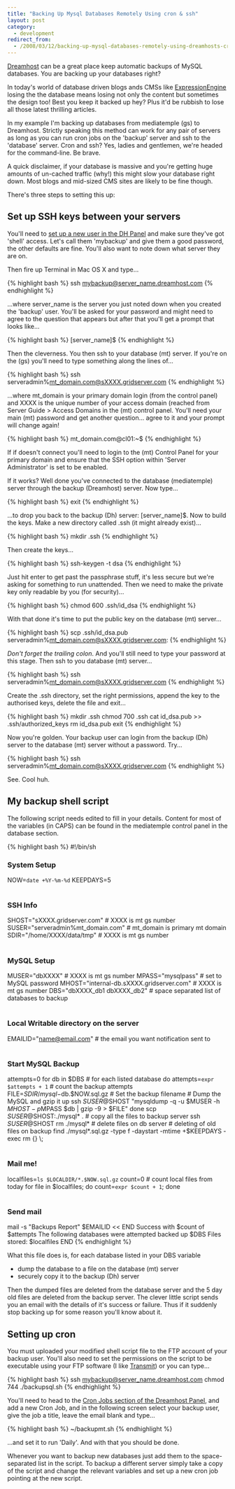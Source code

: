 ```yaml
---
title: "Backing Up Mysql Databases Remotely Using cron & ssh"
layout: post
category:
  - development
redirect_from:
  - /2008/03/12/backing-up-mysql-databases-remotely-using-dreamhosts-cron-and-ssh/
---
```


[Dreamhost](http://www.dreamhost.com/r.cgi?134796) can be a great place keep automatic backups of MySQL databases. You are backing up your databases right?

In today's world of database driven blogs ands CMSs like [ExpressionEngine](http://expressionengine.com/index.php?affiliate=deepcalm) losing the the database means losing not only the content but sometimes the design too! Best you keep it backed up hey? Plus it'd be rubbish to lose all those latest thrilling articles.

In my example I'm backing up databases from mediatemple (gs) to Dreamhost. Strictly speaking this method can work for any pair of servers as long as you can run cron jobs on the 'backup' server and ssh to the 'database' server. Cron and ssh? Yes, ladies and gentlemen, we're headed for the command-line. Be brave.

A quick disclaimer, if your database is massive and you're getting huge amounts of un-cached traffic (why!) this might slow your database right down. Most blogs and mid-sized CMS sites are likely to be fine though.

There's three steps to setting this up:

## Set up SSH keys between your servers

You'll need to [set up a new user in the DH Panel](https://panel.dreamhost.com/index.cgi?tree=users.users) and make sure they've got 'shell' access. Let's call them 'mybackup' and give them a good password, the other defaults are fine. You'll also want to note down what server they are on.

Then fire up Terminal in Mac OS X and type...

{% highlight bash %}
ssh mybackup@server_name.dreamhost.com
{% endhighlight %}

...where server_name is the server you just noted down when you created the 'backup' user. You'll be asked for your password and might need to agree to the question that appears but after that you'll get a prompt that looks like...

{% highlight bash %}
[server_name]$
{% endhighlight %}

Then the cleverness. You then ssh to your database (mt) server. If you're on the (gs) you'll need to type something along the lines of...

{% highlight bash %}
ssh serveradmin%mt_domain.com@sXXXX.gridserver.com
{% endhighlight %}

...where mt_domain is your primary domain login (from the control panel) and XXXX is the unique number of your access domain (reached from Server Guide > Access Domains in the (mt) control panel. You'll need your main (mt) password and get another question... agree to it and your prompt will change again!

{% highlight bash %}
mt_domain.com@cl01:~$
{% endhighlight %}

If if doesn't connect you'll need to login to the (mt) Control Panel for your primary domain and ensure that the SSH option within 'Server Administrator' is set to be enabled.

If it works? Well done you've connected to the database (mediatemple) server through the backup (Dreamhost) server. Now type...

{% highlight bash %}
exit
{% endhighlight %}

...to drop you back to the backup (Dh) server: [server_name]$. Now to build the keys. Make a new directory called .ssh (it might already exist)...

{% highlight bash %}
mkdir .ssh
{% endhighlight %}

Then create the keys...

{% highlight bash %}
ssh-keygen -t dsa
{% endhighlight %}

Just hit enter to get past the passphrase stuff, it's less secure but we're asking for something to run unattended. Then we need to make the private key only readable by you (for security)...

{% highlight bash %}
chmod 600 .ssh/id_dsa
{% endhighlight %}

With that done it's time to put the public key on the database (mt) server...

{% highlight bash %}
scp .ssh/id_dsa.pub serveradmin%mt_domain.com@sXXXX.gridserver.com:
{% endhighlight %}

*Don't forget the trailing colon*. And you'll still need to type your password at this stage. Then ssh to you database (mt) server...

{% highlight bash %}
ssh serveradmin%mt_domain.com@sXXXX.gridserver.com
{% endhighlight %}

Create the .ssh directory, set the right permissions, append the key to the authorised keys, delete the file and exit...

{% highlight bash %}
mkdir .ssh
chmod 700 .ssh
cat id_dsa.pub >> .ssh/authorized_keys
rm id_dsa.pub
exit
{% endhighlight %}

Now you're golden. Your backup user can login from the backup (Dh) server to the database (mt) server without a password. Try...

{% highlight bash %}
ssh serveradmin%mt_domain.com@sXXXX.gridserver.com
{% endhighlight %}

See. Cool huh.

## My backup shell script

The following script needs edited to fill in your details. Content for most of the variables (in CAPS) can be found in the mediatemple control panel in the database section.

{% highlight bash %}
#!/bin/sh
### System Setup ###
NOW=`date +%Y-%m-%d`
KEEPDAYS=5
#
### SSH Info ###
SHOST="sXXXX.gridserver.com"              # XXXX is mt gs number
SUSER="serveradmin%mt_domain.com"         # mt_domain is primary mt domain
SDIR="/home/XXXX/data/tmp"                # XXXX is mt gs number
#
### MySQL Setup ###
MUSER="dbXXXX"                            # XXXX is mt gs number
MPASS="mysqlpass"                         # set to MySQL password
MHOST="internal-db.sXXXX.gridserver.com"  # XXXX is mt gs number
DBS="dbXXXX_db1 dbXXXX_db2"               # space separated list of databases to backup
#
### Local Writable directory on the server ###
EMAILID="name@email.com"                  # the email you want notification sent to
#
### Start MySQL Backup ###
attempts=0
for db in $DBS                            # for each listed database
do
    attempts=`expr $attempts + 1`           # count the backup attempts
    FILE=$SDIR/mysql-$db.$NOW.sql.gz        # Set the backup filename
                                            # Dump the MySQL and gzip it up
    ssh $SUSER@$SHOST "mysqldump -q -u $MUSER -h $MHOST -p$MPASS $db | gzip -9 > $FILE"
done
scp $SUSER@$SHOST:./mysql* .              # copy all the files to backup server
ssh $SUSER@$SHOST rm ./mysql*             # delete files on db server
                                          # deleting of old files on backup
find ./mysql*.sql.gz -type f -daystart -mtime +$KEEPDAYS -exec rm {} \\;
#
### Mail me! ###
localfiles=`ls $LOCALDIR/*.$NOW.sql.gz`
count=0                                   # count local files from today
for file in $localfiles; do count=`expr $count + 1`; done
#
### Send mail ###
mail -s "Backups Report" $EMAILID << END
Success with $count of $attempts
The following databases were attempted backed up
$DBS
Files stored:
$localfiles
END
{% endhighlight %}

What this file does is, for each database listed in your DBS variable

- dump the database to a file on the database (mt) server
- securely copy it to the backup (Dh) server

Then the dumped files are deleted from the database server and the 5 day old files are deleted from the backup server. The clever little script sends you an email with the details of it's success or failure. Thus if it suddenly stop backing up for some reason you'll know about it.

## Setting up cron

You must uploaded your modified shell script file to the FTP account of your backup user. You'll also need to set the permissions on the script to be executable using your FTP software (I like [Transmit](http://panic.com/transmit)) or you can type...

{% highlight bash %}
ssh mybackup@server_name.dreamhost.com chmod 744 ./backupsql.sh
{% endhighlight %}

You'll need to head to the [Cron Jobs section of the Dreamhost Panel](https://panel.dreamhost.com/index.cgi?tree=goodies.cron), and add a new Cron Job, and in the following screen select your backup user, give the job a title, leave the email blank and type...

{% highlight bash %}
~/backupmt.sh
{% endhighlight %}

...and set it to run 'Daily'. And with that you should be done.

Whenever you want to backup new databases just add them to the space-separated list in the script. To backup a different server simply take a copy of the script and change the relevant variables and set up a new cron job pointing at the new script.

